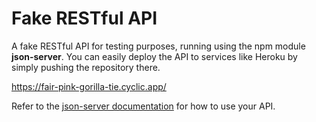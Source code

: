 # Fake RESTful API

A fake RESTful API for testing purposes, running using the npm module **json-server**. You can easily deploy the API to services like Heroku by simply pushing the repository there.


https://fair-pink-gorilla-tie.cyclic.app/

Refer to the [json-server documentation](https://github.com/typicode/json-server) for how to use your API.
